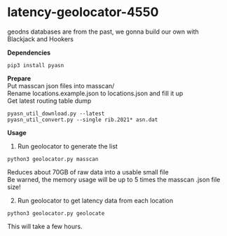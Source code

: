 # latency-geolocator-4550

geodns databases are from the past, we gonna build our own with Blackjack and Hookers

**Dependencies**<br />
```
pip3 install pyasn
```

**Prepare**<br />
Put masscan json files into masscan/<br />
Rename locations.example.json to locations.json and fill it up<br />
Get latest routing table dump
```
pyasn_util_download.py --latest
pyasn_util_convert.py --single rib.2021* asn.dat
```

**Usage**<br />
1. Run geolocator to generate the list<br />
```
python3 geolocator.py masscan
```
Reduces about 70GB of raw data into a usable small file<br />
Be warned, the memory usage will be up to 5 times the masscan .json file size!<br />

2. Run geolocator to get latency data from each location
```
python3 geolocator.py geolocate
```
This will take a few hours.
